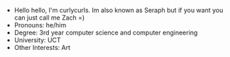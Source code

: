 - Hello hello, I'm curlycurls. Im also known as Seraph but if you want you can just call me Zach =)
- Pronouns: he/him
- Degree: 3rd year computer science and computer engineering
- University: UCT
- Other Interests: Art

<!---
CurlyCurls/CurlyCurls is a ✨ special ✨ repository because its `README.md` (this file) appears on your GitHub profile.
You can click the Preview link to take a look at your changes.
--->
